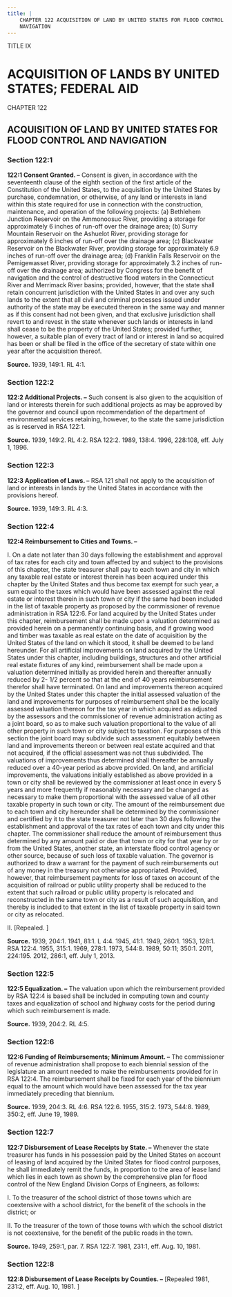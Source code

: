 ```yaml
---
title: |
    CHAPTER 122 ACQUISITION OF LAND BY UNITED STATES FOR FLOOD CONTROL AND
    NAVIGATION
---
```


TITLE IX
                                             
ACQUISITION OF LANDS BY UNITED STATES; FEDERAL AID
==================================================

CHAPTER 122
                                             
ACQUISITION OF LAND BY UNITED STATES FOR FLOOD CONTROL AND NAVIGATION
---------------------------------------------------------------------

### Section 122:1

 **122:1 Consent Granted. –** Consent is given, in accordance with
the seventeenth clause of the eighth section of the first article of the
Constitution of the United States, to the acquisition by the United
States by purchase, condemnation, or otherwise, of any land or interests
in land within this state required for use in connection with the
construction, maintenance, and operation of the following projects: (a)
Bethlehem Junction Reservoir on the Ammonoosuc River, providing a
storage for approximately 6 inches of run-off over the drainage area;
(b) Surry Mountain Reservoir on the Ashuelot River, providing storage
for approximately 6 inches of run-off over the drainage area; (c)
Blackwater Reservoir on the Blackwater River, providing storage for
approximately 6.9 inches of run-off over the drainage area; (d) Franklin
Falls Reservoir on the Pemigewasset River, providing storage for
approximately 3.2 inches of run-off over the drainage area; authorized
by Congress for the benefit of navigation and the control of destructive
flood waters in the Connecticut River and Merrimack River basins;
provided, however, that the state shall retain concurrent jurisdiction
with the United States in and over any such lands to the extent that all
civil and criminal processes issued under authority of the state may be
executed thereon in the same way and manner as if this consent had not
been given, and that exclusive jurisdiction shall revert to and revest
in the state whenever such lands or interests in land shall cease to be
the property of the United States; provided further, however, a suitable
plan of every tract of land or interest in land so acquired has been or
shall be filed in the office of the secretary of state within one year
after the acquisition thereof.

**Source.** 1939, 149:1. RL 4:1.

### Section 122:2

 **122:2 Additional Projects. –** Such consent is also given to the
acquisition of land or interests therein for such additional projects as
may be approved by the governor and council upon recommendation of the
department of environmental services retaining, however, to the state
the same jurisdiction as is reserved in RSA 122:1.

**Source.** 1939, 149:2. RL 4:2. RSA 122:2. 1989, 138:4. 1996, 228:108,
eff. July 1, 1996.

### Section 122:3

 **122:3 Application of Laws. –** RSA 121 shall not apply to the
acquisition of land or interests in lands by the United States in
accordance with the provisions hereof.

**Source.** 1939, 149:3. RL 4:3.

### Section 122:4

 **122:4 Reimbursement to Cities and Towns. –**
                                             
 I. On a date not later than 30 days following the establishment and
approval of tax rates for each city and town affected by and subject to
the provisions of this chapter, the state treasurer shall pay to each
town and city in which any taxable real estate or interest therein has
been acquired under this chapter by the United States and thus become
tax exempt for such year, a sum equal to the taxes which would have been
assessed against the real estate or interest therein in such town or
city if the same had been included in the list of taxable property as
proposed by the commissioner of revenue administration in RSA 122:6. For
land acquired by the United States under this chapter, reimbursement
shall be made upon a valuation determined as provided herein on a
permanently continuing basis, and if growing wood and timber was taxable
as real estate on the date of acquisition by the United States of the
land on which it stood, it shall be deemed to be land hereunder. For all
artificial improvements on land acquired by the United States under this
chapter, including buildings, structures and other artificial real
estate fixtures of any kind, reimbursement shall be made upon a
valuation determined initially as provided herein and thereafter
annually reduced by 2- 1/2 percent so that at the end of 40 years
reimbursement therefor shall have terminated. On land and improvements
thereon acquired by the United States under this chapter the initial
assessed valuation of the land and improvements for purposes of
reimbursement shall be the locally assessed valuation thereon for the
tax year in which acquired as adjusted by the assessors and the
commissioner of revenue administration acting as a joint board, so as to
make such valuation proportional to the value of all other property in
such town or city subject to taxation. For purposes of this section the
joint board may subdivide such assessment equitably between land and
improvements thereon or between real estate acquired and that not
acquired, if the official assessment was not thus subdivided. The
valuations of improvements thus determined shall thereafter be annually
reduced over a 40-year period as above provided. On land, and artificial
improvements, the valuations initially established as above provided in
a town or city shall be reviewed by the commissioner at least once in
every 5 years and more frequently if reasonably necessary and be changed
as necessary to make them proportional with the assessed value of all
other taxable property in such town or city. The amount of the
reimbursement due to each town and city hereunder shall be determined by
the commissioner and certified by it to the state treasurer not later
than 30 days following the establishment and approval of the tax rates
of each town and city under this chapter. The commissioner shall reduce
the amount of reimbursement thus determined by any amount paid or due
that town or city for that year by or from the United States, another
state, an interstate flood control agency or other source, because of
such loss of taxable valuation. The governor is authorized to draw a
warrant for the payment of such reimbursements out of any money in the
treasury not otherwise appropriated. Provided, however, that
reimbursement payments for loss of taxes on account of the acquisition
of railroad or public utility property shall be reduced to the extent
that such railroad or public utility property is relocated and
reconstructed in the same town or city as a result of such acquisition,
and thereby is included to that extent in the list of taxable property
in said town or city as relocated.
                                             
 II. 
                                             [Repealed.
                                             ]

**Source.** 1939, 204:1. 1941, 81:1. L 4:4. 1945, 41:1. 1949, 260:1.
1953, 128:1. RSA 122:4. 1955, 315:1. 1969, 278:1. 1973, 544:8. 1989,
50:11; 350:1. 2011, 224:195. 2012, 286:1, eff. July 1, 2013.

### Section 122:5

 **122:5 Equalization. –** The valuation upon which the reimbursement
provided by RSA 122:4 is based shall be included in computing town and
county taxes and equalization of school and highway costs for the period
during which such reimbursement is made.

**Source.** 1939, 204:2. RL 4:5.

### Section 122:6

 **122:6 Funding of Reimbursements; Minimum Amount. –** The
commissioner of revenue administration shall propose to each biennial
session of the legislature an amount needed to make the reimbursements
provided for in RSA 122:4. The reimbursement shall be fixed for each
year of the biennium equal to the amount which would have been assessed
for the tax year immediately preceding that biennium.

**Source.** 1939, 204:3. RL 4:6. RSA 122:6. 1955, 315:2. 1973, 544:8.
1989, 350:2, eff. June 19, 1989.

### Section 122:7

 **122:7 Disbursement of Lease Receipts by State. –** Whenever the
state treasurer has funds in his possession paid by the United States on
account of leasing of land acquired by the United States for flood
control purposes, he shall immediately remit the funds, in proportion to
the area of lease land which lies in each town as shown by the
comprehensive plan for flood control of the New England Division Corps
of Engineers, as follows:
                                             
 I. To the treasurer of the school district of those towns which are
coextensive with a school district, for the benefit of the schools in
the district; or
                                             
 II. To the treasurer of the town of those towns with which the
school district is not coextensive, for the benefit of the public roads
in the town.

**Source.** 1949, 259:1, par. 7. RSA 122:7. 1981, 231:1, eff. Aug. 10,
1981.

### Section 122:8

 **122:8 Disbursement of Lease Receipts by Counties. –** 
                                             [Repealed
1981, 231:2, eff. Aug. 10, 1981.
                                             ]
